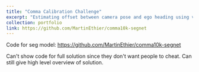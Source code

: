 ```yaml
---
title: "Comma Calibration Challenge"
excerpt: "Estimating offset between camera pose and ego heading using visual odometry.<br/><img src='/images/projects/visual_odometry.png' style='width:512px;'>"
collection: portfolio
link: https://github.com/MartinEthier/comma10k-segnet
---
```


Code for seg model: https://github.com/MartinEthier/comma10k-segnet

Can't show code for full solution since they don't want people to cheat. Can still give high level overview of solution.

